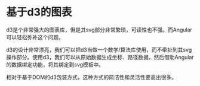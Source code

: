 # 基于d3的图表

d3是个非常强大的图表库，但是其svg部分非常繁琐，可读性也不强。而Angular可以轻松弥补这个问题。

d3的设计非常漂亮，我们可以把d3当做一个数学/算法库使用，而不牵扯到其svg操作部分。使用d3，我们可以从原始数据生成坐标、路径数据，然后借助Angular的数据绑定功能，将其绑定到svg模板中。

相对于基于DOM的d3包装方式，这种方式的简洁性和灵活性要高出很多。

